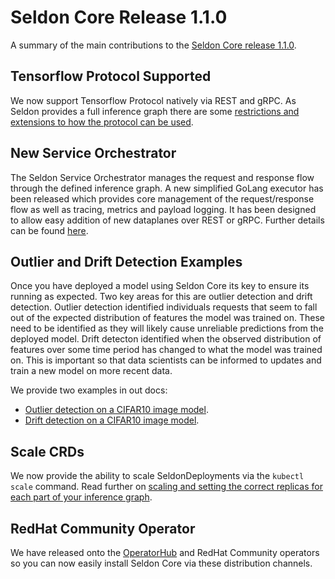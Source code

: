 # Seldon Core Release 1.1.0

A summary of the main contributions to the [Seldon Core release 1.1.0](https://github.com/SeldonIO/seldon-core/releases/tag/v1.1.0).

## Tensorflow Protocol Supported

We now support Tensorflow Protocol natively via REST and gRPC. As Seldon provides a full inference graph there are some [restrictions and extensions to how the protocol can be used](../graph/protocols.html). 

## New Service Orchestrator

The Seldon Service Orchestrator manages the request and response flow through the defined inference graph. A new simplified GoLang executor has been released which provides core management of the request/response flow as well as tracing, metrics and payload logging. It has been designed to allow easy addition of new dataplanes over REST or gRPC. Further details can be found [here](../graph/svcorch.md).

## Outlier and Drift Detection Examples

Once you have deployed a model using Seldon Core its key to ensure its running as expected. Two key areas for this are outlier detection and drift detection. Outlier detection identified individuals requests that seem to fall out of the expected distribution of features the model was trained on. These need to be identified as they will likely cause unreliable predictions from the deployed model. Drift detecton identified when the observed distribution of features over some time period has changed to what the model was trained on. This is important so that data scientists can be informed to updates and train a new model on more recent data.

We provide two examples in out docs:

 * [Outlier detection on a CIFAR10 image model](../analytics/outlier_detection.html).
 * [Drift detection on a CIFAR10 image model](../analytics/drift_detection.html).

## Scale CRDs

We now provide the ability to scale SeldonDeployments via the `kubectl scale` command. Read further on  [scaling and setting the correct replicas for each part of your inference graph](../graph/scaling.html). 

## RedHat Community Operator

We have released onto the [OperatorHub](https://operatorhub.io/operator/seldon-operator) and RedHat Community operators so you can now easily install Seldon Core via these distribution channels.


